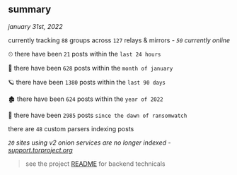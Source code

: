 
## summary
_january 31st, 2022_

currently tracking `88` groups across `127` relays & mirrors - _`50` currently online_

⏲ there have been `21` posts within the `last 24 hours`

🦈 there have been `628` posts within the `month of january`

🪐 there have been `1380` posts within the `last 90 days`

🏚 there have been `624` posts within the `year of 2022`

🦕 there have been `2985` posts `since the dawn of ransomwatch`

there are `48` custom parsers indexing posts

_`20` sites using v2 onion services are no longer indexed - [support.torproject.org](https://support.torproject.org/onionservices/v2-deprecation/)_

> see the project [README](https://github.com/thetanz/ransomwatch#ransomwatch--) for backend technicals
